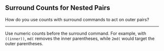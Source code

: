 ## Surround Counts for Nested Pairs

How do you use counts with surround commands to act on outer pairs?

---

Use numeric counts before the surround command. For example, with `((inner))`, `md(` removes the inner parentheses, while `2md(` would target the outer parentheses.

